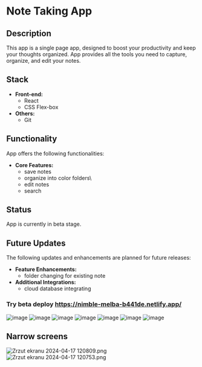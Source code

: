 # Note Taking App

## Description
This app is a single page app, designed to boost your productivity and keep your thoughts organized. App provides all the tools you need to capture, organize, and edit your notes.

## Stack
- **Front-end:**
    - React
    - CSS Flex-box
- **Others:**
    - Git

## Functionality
App offers the following functionalities:
- **Core Features:**
    - save notes
    - organize into color folders\
    - edit notes
    - search

## Status
App is currently in beta stage.

## Future Updates
The following updates and enhancements are planned for future releases:
- **Feature Enhancements:**
    - folder changing for existing note
- **Additional Integrations:**
    - cloud database integrating

### Try beta deploy https://nimble-melba-b441de.netlify.app/
![image](https://github.com/hannaharkusha/react-notes-app/assets/93228122/e062ee9a-a31f-4ad9-8980-404a4c93ae8e)
![image](https://github.com/hannaharkusha/react-notes-app/assets/93228122/bf47a870-fd10-4877-b071-c40577b57d9e)
![image](https://github.com/hannaharkusha/react-notes-app/assets/93228122/e4945de8-2812-4800-8b27-c348dacb13c3)
![image](https://github.com/hannaharkusha/react-notes-app/assets/93228122/8de6fc72-e3c9-42af-b609-1c011a9686c3)
![image](https://github.com/hannaharkusha/react-notes-app/assets/93228122/03cf8394-e421-4749-a123-91a2d9388c21)
![image](https://github.com/hannaharkusha/react-notes-app/assets/93228122/f2689a36-1919-478a-9e13-2689142bd899)
![image](https://github.com/hannaharkusha/react-notes-app/assets/93228122/6872bf06-09d0-46ce-9bbe-113d1d9d5866)

## Narrow screens
![Zrzut ekranu 2024-04-17 120809.png](..%2F..%2F..%2FPictures%2FScreenshots%2FZrzut%20ekranu%202024-04-17%20120809.png)
![Zrzut ekranu 2024-04-17 120753.png](..%2F..%2F..%2FPictures%2FScreenshots%2FZrzut%20ekranu%202024-04-17%20120753.png)